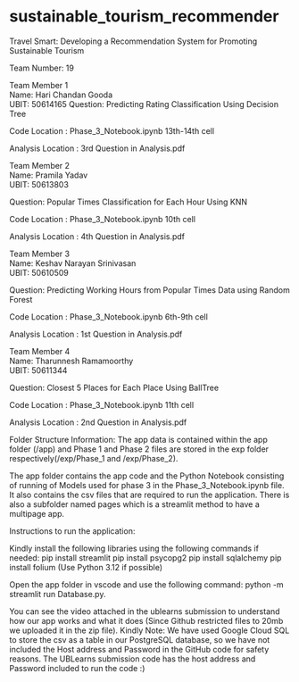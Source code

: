 # sustainable_tourism_recommender
Travel Smart: Developing a Recommendation System for Promoting Sustainable Tourism

Team Number: 19

Team Member 1  
Name: Hari Chandan Gooda  
UBIT: 50614165
Question: Predicting Rating Classification Using Decision Tree

Code Location : Phase_3_Notebook.ipynb 13th-14th cell

Analysis Location : 3rd Question in Analysis.pdf

Team Member 2  
Name: Pramila Yadav  
UBIT: 50613803

Question: Popular Times Classification for Each Hour Using KNN

Code Location : Phase_3_Notebook.ipynb 10th cell

Analysis Location : 4th Question in Analysis.pdf

Team Member 3  
Name: Keshav Narayan Srinivasan  
UBIT: 50610509  

Question: Predicting Working Hours from Popular Times Data using Random Forest

Code Location : Phase_3_Notebook.ipynb 6th-9th cell

Analysis Location : 1st Question in Analysis.pdf

Team Member 4  
Name: Tharunnesh Ramamoorthy  
UBIT: 50611344

Question: Closest 5 Places for Each Place Using BallTree

Code Location : Phase_3_Notebook.ipynb 11th cell

Analysis Location : 2nd Question in Analysis.pdf

Folder Structure Information:
The app data is contained within the app folder (/app) and Phase 1 and Phase 2 files are stored in the exp folder respectively(/exp/Phase_1 and /exp/Phase_2).

The app folder contains the app code and the Python Notebook consisting of running of Models used for phase 3 in the Phase_3_Notebook.ipynb file. It also contains the csv files that are required to run the application. There is also a subfolder named pages which is a streamlit method to have a multipage app.

Instructions to run the application:

Kindly install the following libraries using the following commands if needed:
pip install streamlit
pip install psycopg2
pip install sqlalchemy
pip install folium
(Use Python 3.12 if possible)

Open the app folder in vscode and use the following command:
python -m streamlit run Database.py.

You can see the video attached in the ublearns submission to understand how our app works and what it does (Since Github restricted files to 20mb we uploaded it in the zip file).
Kindly Note: We have used Google Cloud SQL to store the csv as a table in our PostgreSQL database, so we have not included the Host address and Password in the GitHub code for safety reasons. The UBLearns submission code has the host address and Password included to run the code :)

